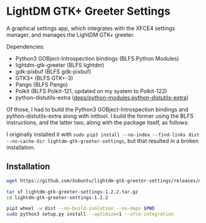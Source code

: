 # LightDM GTK+ Greeter Settings

A graphical settings app, which integrates with the XFCE4 settings manager, and manages the LightDM GTK+ greeter.

Dependencies:
* Python3 GOBject-Introspection bindings (BLFS Python Modules)
* lightdm-gtk-greeter (BLFS lightdm)
* gdk-pixbuf (BLFS gdk-pixbuf)
* GTK3+ (BLFS GTK+-3)
* Pango (BLFS Pango)
* Polkit (BLFS Polkit-121, updated on my system to Polkit-122)
* python-distutils-extra ([deps/python-modules:python-distutils-extra](./deps/python-modules.md#python-distutils-extra))

Of those, I had to build the Python3 GOBject-Introspection bindings and python-distutils-extra along with intltool. I build the former using the BLFS instructions, and the latter two, along with the package itself, as follows:

I originally installed it with `sudo pip3 install --no-index --find-links dist --no-cache-dir lightdm-gtk-greeter-settings`, but that resulted in a broken installation.

## Installation

```sh
wget https://github.com/Xubuntu/lightdm-gtk-greeter-settings/releases/download/lightdm-gtk-greeter-settings-1.2.2/lightdm-gtk-greeter-settings-1.2.2.tar.gz

tar xf lightdm-gtk-greeter-settings-1.2.2.tar.gz
cd lightdm-gtk-greeter-settings-1.2.2

pip3 wheel -w dist --no-build-isolation --no-deps $PWD
sudo python3 setup.py install --optimize=1 --xfce-integration
```
